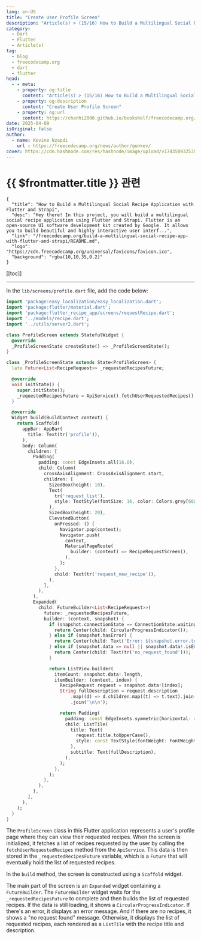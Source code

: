 ```yaml
---
lang: en-US
title: "Create User Profile Screen"
description: "Article(s) > (15/16) How to Build a Multilingual Social Recipe Application with Flutter and Strapi"
category:
  - Dart
  - Flutter
  - Article(s)
tag:
  - blog
  - freecodecamp.org
  - dart
  - flutter
head:
  - - meta:
    - property: og:title
      content: "Article(s) > (15/16) How to Build a Multilingual Social Recipe Application with Flutter and Strapi"
    - property: og:description
      content: "Create User Profile Screen"
    - property: og:url
      content: https://chanhi2000.github.io/bookshelf/freecodecamp.org/build-a-multilingual-social-recipe-app-with-flutter-and-strapi/create-user-profile-screen.html
date: 2025-04-09
isOriginal: false
author:
  - name: Kevine Nzapdi
    url : https://freecodecamp.org/news/author/gunkev/
cover: https://cdn.hashnode.com/res/hashnode/image/upload/v1743509325302/fd7d5d6c-9a48-4037-9cc2-3b35a92b6006.png
---
```


# {{ $frontmatter.title }} 관련

```component VPCard
{
  "title": "How to Build a Multilingual Social Recipe Application with Flutter and Strapi",
  "desc": "Hey there! In this project, you will build a multilingual social recipe application using Flutter and Strapi. Flutter is an open-source UI software development kit created by Google. It allows you to build beautiful and highly interactive user interf...",
  "link": "/freecodecamp.org/build-a-multilingual-social-recipe-app-with-flutter-and-strapi/README.md",
  "logo": "https://cdn.freecodecamp.org/universal/favicons/favicon.ico",
  "background": "rgba(10,10,35,0.2)"
}
```

[[toc]]

---

<SiteInfo
  name="How to Build a Multilingual Social Recipe Application with Flutter and Strapi"
  desc="Hey there! In this project, you will build a multilingual social recipe application using Flutter and Strapi. Flutter is an open-source UI software development kit created by Google. It allows you to build beautiful and highly interactive user interf..."
  url="https://freecodecamp.org/news/build-a-multilingual-social-recipe-app-with-flutter-and-strapi#heading-create-user-profile-screen"
  logo="https://cdn.freecodecamp.org/universal/favicons/favicon.ico"
  preview="https://cdn.hashnode.com/res/hashnode/image/upload/v1743509325302/fd7d5d6c-9a48-4037-9cc2-3b35a92b6006.png"/>

In the <FontIcon icon="fas fa-folder-open"/>`lib/screens/`<FontIcon icon="fa-brands fa-dart-lang"/>`profile.dart` file, add the code below:

```dart title="lib/screens/profile.dart"
import 'package:easy_localization/easy_localization.dart';
import 'package:flutter/material.dart';
import 'package:flutter_recipe_app/screens/requestRecipe.dart';
import '../models/recipe.dart';
import '../utils/server2.dart';

class ProfileScreen extends StatefulWidget {
  @override
  _ProfileScreenState createState() => _ProfileScreenState();
}

class _ProfileScreenState extends State<ProfileScreen> {
  late Future<List<RecipeRequest>> _requestedRecipesFuture;

  @override
  void initState() {
    super.initState();
    _requestedRecipesFuture = ApiService().fetchUserRequestedRecipes();
  }

  @override
  Widget build(BuildContext context) {
    return Scaffold(
      appBar: AppBar(
        title: Text(tr('profile')),
      ),
      body: Column(
        children: [
          Padding(
            padding: const EdgeInsets.all(16.0),
            child: Column(
              crossAxisAlignment: CrossAxisAlignment.start,
              children: [
                SizedBox(height: 10),
                Text(
                  tr('request_list'),
                  style: TextStyle(fontSize: 16, color: Colors.grey[600]),
                ),
                SizedBox(height: 20),
                ElevatedButton(
                  onPressed: () {
                    Navigator.pop(context);
                    Navigator.push(
                      context,
                      MaterialPageRoute(
                        builder: (context) => RecipeRequestScreen(),
                      ),
                    );
                  },
                  child: Text(tr('request_new_recipe')),
                ),
              ],
            ),
          ),
          Expanded(
            child: FutureBuilder<List<RecipeRequest>>(
              future: _requestedRecipesFuture,
              builder: (context, snapshot) {
                if (snapshot.connectionState == ConnectionState.waiting) {
                  return Center(child: CircularProgressIndicator());
                } else if (snapshot.hasError) {
                  return Center(child: Text('Error: ${snapshot.error.toString()}'));
                } else if (snapshot.data == null || snapshot.data!.isEmpty) {
                  return Center(child: Text(tr('no_request_found')));
                }

                return ListView.builder(
                  itemCount: snapshot.data!.length,
                  itemBuilder: (context, index) {
                    RecipeRequest request = snapshot.data![index];
                    String fullDescription = request.description
                        .map((d) => d.children.map((t) => t.text).join('\n'))
                        .join('\n\n');

                    return Padding(
                      padding: const EdgeInsets.symmetric(horizontal: 40.0),
                      child: ListTile(
                        title: Text(
                          request.title.toUpperCase(),
                          style: const TextStyle(fontWeight: FontWeight.bold),
                        ),
                        subtitle: Text(fullDescription),
                      ),
                    );
                  },
                );
              },
            ),
          ),
        ],
      ),
    );
  }
}
```

The `ProfileScreen` class in this Flutter application represents a user's profile page where they can view their requested recipes. When the screen is initialized, it fetches a list of recipes requested by the user by calling the `fetchUserRequestedRecipes` method from the `ApiService`. This data is then stored in the `_requestedRecipesFuture` variable, which is a `Future` that will eventually hold the list of requested recipes.

In the `build` method, the screen is constructed using a `Scaffold` widget.

The main part of the screen is an `Expanded` widget containing a `FutureBuilder`. The `FutureBuilder` widget waits for the `_requestedRecipesFuture` to complete and then builds the list of requested recipes. If the data is still loading, it shows a `CircularProgressIndicator`. If there's an error, it displays an error message. And if there are no recipes, it shows a "no request found" message. Otherwise, it displays the list of requested recipes, each rendered as a `ListTile` with the recipe title and description.